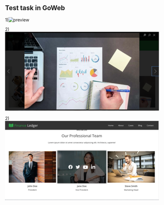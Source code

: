 ## Test task in GoWeb

1)![preview](./public/1.png)

2)![preview](./public/2.png)

2)![preview](./public/3.png)
